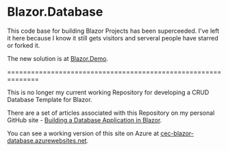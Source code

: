 # Blazor.Database

This code base for building Blazor Projects has been superceeded.  I've left it here because I know it still gets visitors and serveral people have starred or forked it.

The new solution is at [Blazor.Demo](https://github.com/ShaunCurtis/Blazr.Demo).


==============================================================

This is no longer my current working Repository for developing a CRUD Database Template for Blazor.

There are a set of articles associated with this Repository on my personal GitHub site - [Building a Database Application in Blazor](https://shauncurtis.github.io/Building-a-Database-Application-in-Blazor/).

You can see a working version of this site on Azure at [cec-blazor-database.azurewebsites.net](https://cec-blazor-database.azurewebsites.net/).
